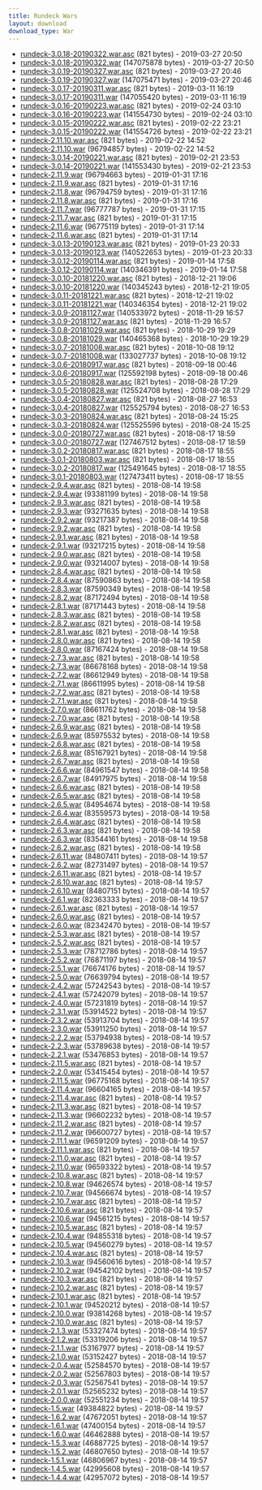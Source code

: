 ```yaml
---
title: Rundeck Wars
layout: download
download_type: War
---
```

* [rundeck-3.0.18-20190322.war.asc](https://download.rundeck.org/war/rundeck-3.0.18-20190322.war.asc) (821 bytes) - 2019-03-27 20:50
* [rundeck-3.0.18-20190322.war](https://download.rundeck.org/war/rundeck-3.0.18-20190322.war) (147075878 bytes) - 2019-03-27 20:50
* [rundeck-3.0.19-20190327.war.asc](https://download.rundeck.org/war/rundeck-3.0.19-20190327.war.asc) (821 bytes) - 2019-03-27 20:46
* [rundeck-3.0.19-20190327.war](https://download.rundeck.org/war/rundeck-3.0.19-20190327.war) (147075471 bytes) - 2019-03-27 20:46
* [rundeck-3.0.17-20190311.war.asc](https://download.rundeck.org/war/rundeck-3.0.17-20190311.war.asc) (821 bytes) - 2019-03-11 16:19
* [rundeck-3.0.17-20190311.war](https://download.rundeck.org/war/rundeck-3.0.17-20190311.war) (147055420 bytes) - 2019-03-11 16:19
* [rundeck-3.0.16-20190223.war.asc](https://download.rundeck.org/war/rundeck-3.0.16-20190223.war.asc) (821 bytes) - 2019-02-24 03:10
* [rundeck-3.0.16-20190223.war](https://download.rundeck.org/war/rundeck-3.0.16-20190223.war) (141554730 bytes) - 2019-02-24 03:10
* [rundeck-3.0.15-20190222.war.asc](https://download.rundeck.org/war/rundeck-3.0.15-20190222.war.asc) (821 bytes) - 2019-02-22 23:21
* [rundeck-3.0.15-20190222.war](https://download.rundeck.org/war/rundeck-3.0.15-20190222.war) (141554726 bytes) - 2019-02-22 23:21
* [rundeck-2.11.10.war.asc](https://download.rundeck.org/war/rundeck-2.11.10.war.asc) (821 bytes) - 2019-02-22 14:52
* [rundeck-2.11.10.war](https://download.rundeck.org/war/rundeck-2.11.10.war) (96794857 bytes) - 2019-02-22 14:52
* [rundeck-3.0.14-20190221.war.asc](https://download.rundeck.org/war/rundeck-3.0.14-20190221.war.asc) (821 bytes) - 2019-02-21 23:53
* [rundeck-3.0.14-20190221.war](https://download.rundeck.org/war/rundeck-3.0.14-20190221.war) (141553430 bytes) - 2019-02-21 23:53
* [rundeck-2.11.9.war](https://download.rundeck.org/war/rundeck-2.11.9.war) (96794663 bytes) - 2019-01-31 17:16
* [rundeck-2.11.9.war.asc](https://download.rundeck.org/war/rundeck-2.11.9.war.asc) (821 bytes) - 2019-01-31 17:16
* [rundeck-2.11.8.war](https://download.rundeck.org/war/rundeck-2.11.8.war) (96794759 bytes) - 2019-01-31 17:16
* [rundeck-2.11.8.war.asc](https://download.rundeck.org/war/rundeck-2.11.8.war.asc) (821 bytes) - 2019-01-31 17:16
* [rundeck-2.11.7.war](https://download.rundeck.org/war/rundeck-2.11.7.war) (96777787 bytes) - 2019-01-31 17:15
* [rundeck-2.11.7.war.asc](https://download.rundeck.org/war/rundeck-2.11.7.war.asc) (821 bytes) - 2019-01-31 17:15
* [rundeck-2.11.6.war](https://download.rundeck.org/war/rundeck-2.11.6.war) (96775119 bytes) - 2019-01-31 17:14
* [rundeck-2.11.6.war.asc](https://download.rundeck.org/war/rundeck-2.11.6.war.asc) (821 bytes) - 2019-01-31 17:14
* [rundeck-3.0.13-20190123.war.asc](https://download.rundeck.org/war/rundeck-3.0.13-20190123.war.asc) (821 bytes) - 2019-01-23 20:33
* [rundeck-3.0.13-20190123.war](https://download.rundeck.org/war/rundeck-3.0.13-20190123.war) (140522653 bytes) - 2019-01-23 20:33
* [rundeck-3.0.12-20190114.war.asc](https://download.rundeck.org/war/rundeck-3.0.12-20190114.war.asc) (821 bytes) - 2019-01-14 17:58
* [rundeck-3.0.12-20190114.war](https://download.rundeck.org/war/rundeck-3.0.12-20190114.war) (140346391 bytes) - 2019-01-14 17:58
* [rundeck-3.0.10-20181220.war.asc](https://download.rundeck.org/war/rundeck-3.0.10-20181220.war.asc) (821 bytes) - 2018-12-21 19:06
* [rundeck-3.0.10-20181220.war](https://download.rundeck.org/war/rundeck-3.0.10-20181220.war) (140345243 bytes) - 2018-12-21 19:05
* [rundeck-3.0.11-20181221.war.asc](https://download.rundeck.org/war/rundeck-3.0.11-20181221.war.asc) (821 bytes) - 2018-12-21 19:02
* [rundeck-3.0.11-20181221.war](https://download.rundeck.org/war/rundeck-3.0.11-20181221.war) (140346354 bytes) - 2018-12-21 19:02
* [rundeck-3.0.9-20181127.war](https://download.rundeck.org/war/rundeck-3.0.9-20181127.war) (140533972 bytes) - 2018-11-29 16:57
* [rundeck-3.0.9-20181127.war.asc](https://download.rundeck.org/war/rundeck-3.0.9-20181127.war.asc) (821 bytes) - 2018-11-29 16:57
* [rundeck-3.0.8-20181029.war.asc](https://download.rundeck.org/war/rundeck-3.0.8-20181029.war.asc) (821 bytes) - 2018-10-29 19:29
* [rundeck-3.0.8-20181029.war](https://download.rundeck.org/war/rundeck-3.0.8-20181029.war) (140465368 bytes) - 2018-10-29 19:29
* [rundeck-3.0.7-20181008.war.asc](https://download.rundeck.org/war/rundeck-3.0.7-20181008.war.asc) (821 bytes) - 2018-10-08 19:12
* [rundeck-3.0.7-20181008.war](https://download.rundeck.org/war/rundeck-3.0.7-20181008.war) (133027737 bytes) - 2018-10-08 19:12
* [rundeck-3.0.6-20180917.war.asc](https://download.rundeck.org/war/rundeck-3.0.6-20180917.war.asc) (821 bytes) - 2018-09-18 00:46
* [rundeck-3.0.6-20180917.war](https://download.rundeck.org/war/rundeck-3.0.6-20180917.war) (125592198 bytes) - 2018-09-18 00:46
* [rundeck-3.0.5-20180828.war.asc](https://download.rundeck.org/war/rundeck-3.0.5-20180828.war.asc) (821 bytes) - 2018-08-28 17:29
* [rundeck-3.0.5-20180828.war](https://download.rundeck.org/war/rundeck-3.0.5-20180828.war) (125524708 bytes) - 2018-08-28 17:29
* [rundeck-3.0.4-20180827.war.asc](https://download.rundeck.org/war/rundeck-3.0.4-20180827.war.asc) (821 bytes) - 2018-08-27 16:53
* [rundeck-3.0.4-20180827.war](https://download.rundeck.org/war/rundeck-3.0.4-20180827.war) (125525794 bytes) - 2018-08-27 16:53
* [rundeck-3.0.3-20180824.war.asc](https://download.rundeck.org/war/rundeck-3.0.3-20180824.war.asc) (821 bytes) - 2018-08-24 15:25
* [rundeck-3.0.3-20180824.war](https://download.rundeck.org/war/rundeck-3.0.3-20180824.war) (125525596 bytes) - 2018-08-24 15:25
* [rundeck-3.0.0-20180727.war.asc](https://download.rundeck.org/war/rundeck-3.0.0-20180727.war.asc) (821 bytes) - 2018-08-17 18:59
* [rundeck-3.0.0-20180727.war](https://download.rundeck.org/war/rundeck-3.0.0-20180727.war) (127467512 bytes) - 2018-08-17 18:59
* [rundeck-3.0.2-20180817.war.asc](https://download.rundeck.org/war/rundeck-3.0.2-20180817.war.asc) (821 bytes) - 2018-08-17 18:55
* [rundeck-3.0.1-20180803.war.asc](https://download.rundeck.org/war/rundeck-3.0.1-20180803.war.asc) (821 bytes) - 2018-08-17 18:55
* [rundeck-3.0.2-20180817.war](https://download.rundeck.org/war/rundeck-3.0.2-20180817.war) (125491645 bytes) - 2018-08-17 18:55
* [rundeck-3.0.1-20180803.war](https://download.rundeck.org/war/rundeck-3.0.1-20180803.war) (127473411 bytes) - 2018-08-17 18:55
* [rundeck-2.9.4.war.asc](https://download.rundeck.org/war/rundeck-2.9.4.war.asc) (821 bytes) - 2018-08-14 19:58
* [rundeck-2.9.4.war](https://download.rundeck.org/war/rundeck-2.9.4.war) (93381199 bytes) - 2018-08-14 19:58
* [rundeck-2.9.3.war.asc](https://download.rundeck.org/war/rundeck-2.9.3.war.asc) (821 bytes) - 2018-08-14 19:58
* [rundeck-2.9.3.war](https://download.rundeck.org/war/rundeck-2.9.3.war) (93271635 bytes) - 2018-08-14 19:58
* [rundeck-2.9.2.war](https://download.rundeck.org/war/rundeck-2.9.2.war) (93217387 bytes) - 2018-08-14 19:58
* [rundeck-2.9.2.war.asc](https://download.rundeck.org/war/rundeck-2.9.2.war.asc) (821 bytes) - 2018-08-14 19:58
* [rundeck-2.9.1.war.asc](https://download.rundeck.org/war/rundeck-2.9.1.war.asc) (821 bytes) - 2018-08-14 19:58
* [rundeck-2.9.1.war](https://download.rundeck.org/war/rundeck-2.9.1.war) (93217215 bytes) - 2018-08-14 19:58
* [rundeck-2.9.0.war.asc](https://download.rundeck.org/war/rundeck-2.9.0.war.asc) (821 bytes) - 2018-08-14 19:58
* [rundeck-2.9.0.war](https://download.rundeck.org/war/rundeck-2.9.0.war) (93214007 bytes) - 2018-08-14 19:58
* [rundeck-2.8.4.war.asc](https://download.rundeck.org/war/rundeck-2.8.4.war.asc) (821 bytes) - 2018-08-14 19:58
* [rundeck-2.8.4.war](https://download.rundeck.org/war/rundeck-2.8.4.war) (87590863 bytes) - 2018-08-14 19:58
* [rundeck-2.8.3.war](https://download.rundeck.org/war/rundeck-2.8.3.war) (87590349 bytes) - 2018-08-14 19:58
* [rundeck-2.8.2.war](https://download.rundeck.org/war/rundeck-2.8.2.war) (87172494 bytes) - 2018-08-14 19:58
* [rundeck-2.8.1.war](https://download.rundeck.org/war/rundeck-2.8.1.war) (87171443 bytes) - 2018-08-14 19:58
* [rundeck-2.8.3.war.asc](https://download.rundeck.org/war/rundeck-2.8.3.war.asc) (821 bytes) - 2018-08-14 19:58
* [rundeck-2.8.2.war.asc](https://download.rundeck.org/war/rundeck-2.8.2.war.asc) (821 bytes) - 2018-08-14 19:58
* [rundeck-2.8.1.war.asc](https://download.rundeck.org/war/rundeck-2.8.1.war.asc) (821 bytes) - 2018-08-14 19:58
* [rundeck-2.8.0.war.asc](https://download.rundeck.org/war/rundeck-2.8.0.war.asc) (821 bytes) - 2018-08-14 19:58
* [rundeck-2.8.0.war](https://download.rundeck.org/war/rundeck-2.8.0.war) (87167424 bytes) - 2018-08-14 19:58
* [rundeck-2.7.3.war.asc](https://download.rundeck.org/war/rundeck-2.7.3.war.asc) (821 bytes) - 2018-08-14 19:58
* [rundeck-2.7.3.war](https://download.rundeck.org/war/rundeck-2.7.3.war) (86678168 bytes) - 2018-08-14 19:58
* [rundeck-2.7.2.war](https://download.rundeck.org/war/rundeck-2.7.2.war) (86612949 bytes) - 2018-08-14 19:58
* [rundeck-2.7.1.war](https://download.rundeck.org/war/rundeck-2.7.1.war) (86611995 bytes) - 2018-08-14 19:58
* [rundeck-2.7.2.war.asc](https://download.rundeck.org/war/rundeck-2.7.2.war.asc) (821 bytes) - 2018-08-14 19:58
* [rundeck-2.7.1.war.asc](https://download.rundeck.org/war/rundeck-2.7.1.war.asc) (821 bytes) - 2018-08-14 19:58
* [rundeck-2.7.0.war](https://download.rundeck.org/war/rundeck-2.7.0.war) (86611762 bytes) - 2018-08-14 19:58
* [rundeck-2.7.0.war.asc](https://download.rundeck.org/war/rundeck-2.7.0.war.asc) (821 bytes) - 2018-08-14 19:58
* [rundeck-2.6.9.war.asc](https://download.rundeck.org/war/rundeck-2.6.9.war.asc) (821 bytes) - 2018-08-14 19:58
* [rundeck-2.6.9.war](https://download.rundeck.org/war/rundeck-2.6.9.war) (85975532 bytes) - 2018-08-14 19:58
* [rundeck-2.6.8.war.asc](https://download.rundeck.org/war/rundeck-2.6.8.war.asc) (821 bytes) - 2018-08-14 19:58
* [rundeck-2.6.8.war](https://download.rundeck.org/war/rundeck-2.6.8.war) (85167921 bytes) - 2018-08-14 19:58
* [rundeck-2.6.7.war.asc](https://download.rundeck.org/war/rundeck-2.6.7.war.asc) (821 bytes) - 2018-08-14 19:58
* [rundeck-2.6.6.war](https://download.rundeck.org/war/rundeck-2.6.6.war) (84961547 bytes) - 2018-08-14 19:58
* [rundeck-2.6.7.war](https://download.rundeck.org/war/rundeck-2.6.7.war) (84917975 bytes) - 2018-08-14 19:58
* [rundeck-2.6.6.war.asc](https://download.rundeck.org/war/rundeck-2.6.6.war.asc) (821 bytes) - 2018-08-14 19:58
* [rundeck-2.6.5.war.asc](https://download.rundeck.org/war/rundeck-2.6.5.war.asc) (821 bytes) - 2018-08-14 19:58
* [rundeck-2.6.5.war](https://download.rundeck.org/war/rundeck-2.6.5.war) (84954674 bytes) - 2018-08-14 19:58
* [rundeck-2.6.4.war](https://download.rundeck.org/war/rundeck-2.6.4.war) (83559573 bytes) - 2018-08-14 19:58
* [rundeck-2.6.4.war.asc](https://download.rundeck.org/war/rundeck-2.6.4.war.asc) (821 bytes) - 2018-08-14 19:58
* [rundeck-2.6.3.war.asc](https://download.rundeck.org/war/rundeck-2.6.3.war.asc) (821 bytes) - 2018-08-14 19:58
* [rundeck-2.6.3.war](https://download.rundeck.org/war/rundeck-2.6.3.war) (83544161 bytes) - 2018-08-14 19:58
* [rundeck-2.6.2.war.asc](https://download.rundeck.org/war/rundeck-2.6.2.war.asc) (821 bytes) - 2018-08-14 19:58
* [rundeck-2.6.11.war](https://download.rundeck.org/war/rundeck-2.6.11.war) (84807411 bytes) - 2018-08-14 19:57
* [rundeck-2.6.2.war](https://download.rundeck.org/war/rundeck-2.6.2.war) (82731497 bytes) - 2018-08-14 19:57
* [rundeck-2.6.11.war.asc](https://download.rundeck.org/war/rundeck-2.6.11.war.asc) (821 bytes) - 2018-08-14 19:57
* [rundeck-2.6.10.war.asc](https://download.rundeck.org/war/rundeck-2.6.10.war.asc) (821 bytes) - 2018-08-14 19:57
* [rundeck-2.6.10.war](https://download.rundeck.org/war/rundeck-2.6.10.war) (84807151 bytes) - 2018-08-14 19:57
* [rundeck-2.6.1.war](https://download.rundeck.org/war/rundeck-2.6.1.war) (82363333 bytes) - 2018-08-14 19:57
* [rundeck-2.6.1.war.asc](https://download.rundeck.org/war/rundeck-2.6.1.war.asc) (821 bytes) - 2018-08-14 19:57
* [rundeck-2.6.0.war.asc](https://download.rundeck.org/war/rundeck-2.6.0.war.asc) (821 bytes) - 2018-08-14 19:57
* [rundeck-2.6.0.war](https://download.rundeck.org/war/rundeck-2.6.0.war) (82342470 bytes) - 2018-08-14 19:57
* [rundeck-2.5.3.war.asc](https://download.rundeck.org/war/rundeck-2.5.3.war.asc) (821 bytes) - 2018-08-14 19:57
* [rundeck-2.5.2.war.asc](https://download.rundeck.org/war/rundeck-2.5.2.war.asc) (821 bytes) - 2018-08-14 19:57
* [rundeck-2.5.3.war](https://download.rundeck.org/war/rundeck-2.5.3.war) (78712786 bytes) - 2018-08-14 19:57
* [rundeck-2.5.2.war](https://download.rundeck.org/war/rundeck-2.5.2.war) (76871197 bytes) - 2018-08-14 19:57
* [rundeck-2.5.1.war](https://download.rundeck.org/war/rundeck-2.5.1.war) (76674176 bytes) - 2018-08-14 19:57
* [rundeck-2.5.0.war](https://download.rundeck.org/war/rundeck-2.5.0.war) (76639794 bytes) - 2018-08-14 19:57
* [rundeck-2.4.2.war](https://download.rundeck.org/war/rundeck-2.4.2.war) (57242543 bytes) - 2018-08-14 19:57
* [rundeck-2.4.1.war](https://download.rundeck.org/war/rundeck-2.4.1.war) (57242079 bytes) - 2018-08-14 19:57
* [rundeck-2.4.0.war](https://download.rundeck.org/war/rundeck-2.4.0.war) (57231819 bytes) - 2018-08-14 19:57
* [rundeck-2.3.1.war](https://download.rundeck.org/war/rundeck-2.3.1.war) (53914522 bytes) - 2018-08-14 19:57
* [rundeck-2.3.2.war](https://download.rundeck.org/war/rundeck-2.3.2.war) (53913704 bytes) - 2018-08-14 19:57
* [rundeck-2.3.0.war](https://download.rundeck.org/war/rundeck-2.3.0.war) (53911250 bytes) - 2018-08-14 19:57
* [rundeck-2.2.2.war](https://download.rundeck.org/war/rundeck-2.2.2.war) (53794938 bytes) - 2018-08-14 19:57
* [rundeck-2.2.3.war](https://download.rundeck.org/war/rundeck-2.2.3.war) (53789638 bytes) - 2018-08-14 19:57
* [rundeck-2.2.1.war](https://download.rundeck.org/war/rundeck-2.2.1.war) (53476853 bytes) - 2018-08-14 19:57
* [rundeck-2.11.5.war.asc](https://download.rundeck.org/war/rundeck-2.11.5.war.asc) (821 bytes) - 2018-08-14 19:57
* [rundeck-2.2.0.war](https://download.rundeck.org/war/rundeck-2.2.0.war) (53415454 bytes) - 2018-08-14 19:57
* [rundeck-2.11.5.war](https://download.rundeck.org/war/rundeck-2.11.5.war) (96775168 bytes) - 2018-08-14 19:57
* [rundeck-2.11.4.war](https://download.rundeck.org/war/rundeck-2.11.4.war) (96604165 bytes) - 2018-08-14 19:57
* [rundeck-2.11.4.war.asc](https://download.rundeck.org/war/rundeck-2.11.4.war.asc) (821 bytes) - 2018-08-14 19:57
* [rundeck-2.11.3.war.asc](https://download.rundeck.org/war/rundeck-2.11.3.war.asc) (821 bytes) - 2018-08-14 19:57
* [rundeck-2.11.3.war](https://download.rundeck.org/war/rundeck-2.11.3.war) (96602232 bytes) - 2018-08-14 19:57
* [rundeck-2.11.2.war.asc](https://download.rundeck.org/war/rundeck-2.11.2.war.asc) (821 bytes) - 2018-08-14 19:57
* [rundeck-2.11.2.war](https://download.rundeck.org/war/rundeck-2.11.2.war) (96600727 bytes) - 2018-08-14 19:57
* [rundeck-2.11.1.war](https://download.rundeck.org/war/rundeck-2.11.1.war) (96591209 bytes) - 2018-08-14 19:57
* [rundeck-2.11.1.war.asc](https://download.rundeck.org/war/rundeck-2.11.1.war.asc) (821 bytes) - 2018-08-14 19:57
* [rundeck-2.11.0.war.asc](https://download.rundeck.org/war/rundeck-2.11.0.war.asc) (821 bytes) - 2018-08-14 19:57
* [rundeck-2.11.0.war](https://download.rundeck.org/war/rundeck-2.11.0.war) (96593322 bytes) - 2018-08-14 19:57
* [rundeck-2.10.8.war.asc](https://download.rundeck.org/war/rundeck-2.10.8.war.asc) (821 bytes) - 2018-08-14 19:57
* [rundeck-2.10.8.war](https://download.rundeck.org/war/rundeck-2.10.8.war) (94626574 bytes) - 2018-08-14 19:57
* [rundeck-2.10.7.war](https://download.rundeck.org/war/rundeck-2.10.7.war) (94566674 bytes) - 2018-08-14 19:57
* [rundeck-2.10.7.war.asc](https://download.rundeck.org/war/rundeck-2.10.7.war.asc) (821 bytes) - 2018-08-14 19:57
* [rundeck-2.10.6.war.asc](https://download.rundeck.org/war/rundeck-2.10.6.war.asc) (821 bytes) - 2018-08-14 19:57
* [rundeck-2.10.6.war](https://download.rundeck.org/war/rundeck-2.10.6.war) (94561215 bytes) - 2018-08-14 19:57
* [rundeck-2.10.5.war.asc](https://download.rundeck.org/war/rundeck-2.10.5.war.asc) (821 bytes) - 2018-08-14 19:57
* [rundeck-2.10.4.war](https://download.rundeck.org/war/rundeck-2.10.4.war) (94855318 bytes) - 2018-08-14 19:57
* [rundeck-2.10.5.war](https://download.rundeck.org/war/rundeck-2.10.5.war) (94560279 bytes) - 2018-08-14 19:57
* [rundeck-2.10.4.war.asc](https://download.rundeck.org/war/rundeck-2.10.4.war.asc) (821 bytes) - 2018-08-14 19:57
* [rundeck-2.10.3.war](https://download.rundeck.org/war/rundeck-2.10.3.war) (94560616 bytes) - 2018-08-14 19:57
* [rundeck-2.10.2.war](https://download.rundeck.org/war/rundeck-2.10.2.war) (94542102 bytes) - 2018-08-14 19:57
* [rundeck-2.10.3.war.asc](https://download.rundeck.org/war/rundeck-2.10.3.war.asc) (821 bytes) - 2018-08-14 19:57
* [rundeck-2.10.2.war.asc](https://download.rundeck.org/war/rundeck-2.10.2.war.asc) (821 bytes) - 2018-08-14 19:57
* [rundeck-2.10.1.war.asc](https://download.rundeck.org/war/rundeck-2.10.1.war.asc) (821 bytes) - 2018-08-14 19:57
* [rundeck-2.10.1.war](https://download.rundeck.org/war/rundeck-2.10.1.war) (94520212 bytes) - 2018-08-14 19:57
* [rundeck-2.10.0.war](https://download.rundeck.org/war/rundeck-2.10.0.war) (93814268 bytes) - 2018-08-14 19:57
* [rundeck-2.10.0.war.asc](https://download.rundeck.org/war/rundeck-2.10.0.war.asc) (821 bytes) - 2018-08-14 19:57
* [rundeck-2.1.3.war](https://download.rundeck.org/war/rundeck-2.1.3.war) (53327474 bytes) - 2018-08-14 19:57
* [rundeck-2.1.2.war](https://download.rundeck.org/war/rundeck-2.1.2.war) (53319206 bytes) - 2018-08-14 19:57
* [rundeck-2.1.1.war](https://download.rundeck.org/war/rundeck-2.1.1.war) (53167977 bytes) - 2018-08-14 19:57
* [rundeck-2.1.0.war](https://download.rundeck.org/war/rundeck-2.1.0.war) (53152427 bytes) - 2018-08-14 19:57
* [rundeck-2.0.4.war](https://download.rundeck.org/war/rundeck-2.0.4.war) (52584570 bytes) - 2018-08-14 19:57
* [rundeck-2.0.2.war](https://download.rundeck.org/war/rundeck-2.0.2.war) (52567803 bytes) - 2018-08-14 19:57
* [rundeck-2.0.3.war](https://download.rundeck.org/war/rundeck-2.0.3.war) (52567541 bytes) - 2018-08-14 19:57
* [rundeck-2.0.1.war](https://download.rundeck.org/war/rundeck-2.0.1.war) (52565232 bytes) - 2018-08-14 19:57
* [rundeck-2.0.0.war](https://download.rundeck.org/war/rundeck-2.0.0.war) (52551234 bytes) - 2018-08-14 19:57
* [rundeck-1.5.war](https://download.rundeck.org/war/rundeck-1.5.war) (49384822 bytes) - 2018-08-14 19:57
* [rundeck-1.6.2.war](https://download.rundeck.org/war/rundeck-1.6.2.war) (47672051 bytes) - 2018-08-14 19:57
* [rundeck-1.6.1.war](https://download.rundeck.org/war/rundeck-1.6.1.war) (47400154 bytes) - 2018-08-14 19:57
* [rundeck-1.6.0.war](https://download.rundeck.org/war/rundeck-1.6.0.war) (46462888 bytes) - 2018-08-14 19:57
* [rundeck-1.5.3.war](https://download.rundeck.org/war/rundeck-1.5.3.war) (46887725 bytes) - 2018-08-14 19:57
* [rundeck-1.5.2.war](https://download.rundeck.org/war/rundeck-1.5.2.war) (46807650 bytes) - 2018-08-14 19:57
* [rundeck-1.5.1.war](https://download.rundeck.org/war/rundeck-1.5.1.war) (46806967 bytes) - 2018-08-14 19:57
* [rundeck-1.4.5.war](https://download.rundeck.org/war/rundeck-1.4.5.war) (42995608 bytes) - 2018-08-14 19:57
* [rundeck-1.4.4.war](https://download.rundeck.org/war/rundeck-1.4.4.war) (42957072 bytes) - 2018-08-14 19:57
